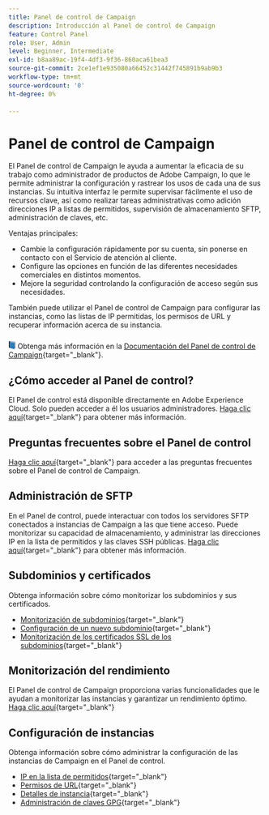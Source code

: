 ```yaml
---
title: Panel de control de Campaign
description: Introducción al Panel de control de Campaign
feature: Control Panel
role: User, Admin
level: Beginner, Intermediate
exl-id: b8aa89ac-19f4-4df3-9f36-860aca61bea3
source-git-commit: 2ce1ef1e935080a66452c31442f745891b9ab9b3
workflow-type: tm+mt
source-wordcount: '0'
ht-degree: 0%

---
```


# Panel de control de Campaign

El Panel de control de Campaign le ayuda a aumentar la eficacia de su trabajo como administrador de productos de Adobe Campaign, lo que le permite administrar la configuración y rastrear los usos de cada una de sus instancias. Su intuitiva interfaz le permite supervisar fácilmente el uso de recursos clave, así como realizar tareas administrativas como adición direcciones IP a listas de permitidos, supervisión de almacenamiento SFTP, administración de claves, etc.

Ventajas principales:

* Cambie la configuración rápidamente por su cuenta, sin ponerse en contacto con el Servicio de atención al cliente.
* Configure las opciones en función de las diferentes necesidades comerciales en distintos momentos.
* Mejore la seguridad controlando la configuración de acceso según sus necesidades.

También puede utilizar el Panel de control de Campaign para configurar las instancias, como las listas de IP permitidas, los permisos de URL y recuperar información acerca de su instancia.

![](../assets/do-not-localize/book.png) Obtenga más información en la [Documentación del Panel de control de Campaign](https://experienceleague.adobe.com/docs/control-panel/using/control-panel-home.html?lang=es){target=&quot;_blank&quot;}.

## ¿Cómo acceder al Panel de control?

El Panel de control está disponible directamente en Adobe Experience Cloud. Solo pueden acceder a él los usuarios administradores. [Haga clic aquí](https://experienceleague.adobe.com/docs/control-panel/using/discover-control-panel/accessing-control-panel.html?lang=es){target=&quot;_blank&quot;} para obtener más información.

## Preguntas frecuentes sobre el Panel de control

[Haga clic aquí](https://experienceleague.adobe.com/docs/control-panel/using/faq.html?lang=es#control-panel){target=&quot;_blank&quot;} para acceder a las preguntas frecuentes sobre el Panel de control de Campaign.

## Administración de SFTP

En el Panel de control, puede interactuar con todos los servidores SFTP conectados a instancias de Campaign a las que tiene acceso. Puede monitorizar su capacidad de almacenamiento, y administrar las direcciones IP en la lista de permitidos y las claves SSH públicas. [Haga clic aquí](https://experienceleague.adobe.com/docs/control-panel/using/sftp-management/about-sftp-management.html?lang=es#sftp-management){target=&quot;_blank&quot;} para obtener más información.

## Subdominios y certificados

Obtenga información sobre cómo monitorizar los subdominios y sus certificados.

* [Monitorización de subdominios](https://experienceleague.adobe.com/docs/control-panel/using/subdomains-and-certificates/monitoring-subdomains.html?lang=es){target=&quot;_blank&quot;}
* [Configuración de un nuevo subdominio](https://experienceleague.adobe.com/docs/control-panel/using/subdomains-and-certificates/setting-up-new-subdomain.html?lang=es){target=&quot;_blank&quot;}
* [Monitorización de los certificados SSL de los subdominios](https://experienceleague.adobe.com/docs/control-panel/using/subdomains-and-certificates/monitoring-ssl-certificates.html?lang=es){target=&quot;_blank&quot;}

## Monitorización del rendimiento

El Panel de control de Campaign proporciona varias funcionalidades que le ayudan a monitorizar las instancias y garantizar un rendimiento óptimo. [Haga clic aquí](https://experienceleague.adobe.com/docs/control-panel/using/performance-monitoring/about-performance-monitoring.html?lang=es){target=&quot;_blank&quot;}


## Configuración de instancias

Obtenga información sobre cómo administrar la configuración de las instancias de Campaign en el Panel de control.
* [IP en la lista de permitidos](https://experienceleague.adobe.com/docs/control-panel/using/instances-settings/ip-allow-listing-instance-access.html?lang=es){target=&quot;_blank&quot;}
* [Permisos de URL](https://experienceleague.adobe.com/docs/control-panel/using/instances-settings/url-permissions.html?lang=es){target=&quot;_blank&quot;}
* [Detalles de instancia](https://experienceleague.adobe.com/docs/control-panel/using/instances-settings/instance-details.html?lang=es){target=&quot;_blank&quot;}
* [Administración de claves GPG](https://experienceleague.adobe.com/docs/control-panel/using/instances-settings/gpg-keys-management.html?lang=es){target=&quot;_blank&quot;}
